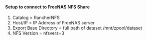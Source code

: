 #### Setup to connect to FreeNAS NFS Share
1.  Catalog > RancherNFS
2.  Host/IP = IP Address of FreeNAS server
3.  Export Base Directory = full path of dataset /mnt/zpool/dataset
4.  NFS Version = nfsvers=3
